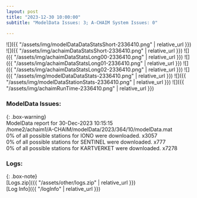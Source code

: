 ```yaml
---
layout: post
title: "2023-12-30 10:00:00"
subtitle: "ModelData Issues: 3; A-CHAIM System Issues: 0"

---
```


![]({{ "/assets/img/modelDataDataStatsShort-2336410.png" | relative_url }})
![]({{ "/assets/img/achaimDataStatsShort-2336410.png" | relative_url }})
![]({{ "/assets/img/achaimDataStatsLong00-2336410.png" | relative_url }})
![]({{ "/assets/img/achaimDataStatsLong01-2336410.png" | relative_url }})
![]({{ "/assets/img/achaimDataStatsLong02-2336410.png" | relative_url }})
![]({{ "/assets/img/modelDataDataStats-2336410.png" | relative_url }})
![]({{ "/assets/img/modelDataStationStats-2336410.png" | relative_url }})
![]({{ "/assets/img/achaimRunTime-2336410.png" | relative_url }})


### ModelData Issues:  
  
{: .box-warning}  
 ModelData report for 30-Dec-2023 10:15:15   
 /home2/achaim1/A-CHAIM/modelData/2023/364/10/modelData.mat   
 0% of all possible stations for IONO were downloaded. x3057   
 0% of all possible stations for SENTINEL were downloaded. x777   
 0% of all possible stations for KARTVERKET were downloaded. x7278   
  


### Logs:  
  
{: .box-note}  
[Logs.zip]({{ "/assets/other/logs.zip" | relative_url }})  
[Log Info]({{ "/logInfo" | relative_url }})  
